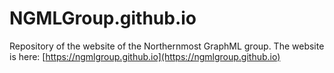 # NGMLGroup.github.io

Repository of the website of the Northernmost GraphML group.
The website is here:
[https://ngmlgroup.github.io](https://ngmlgroup.github.io)
